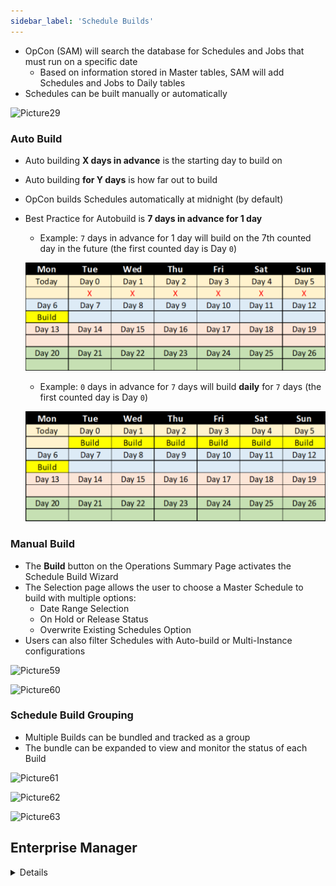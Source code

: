 ```yaml
---
sidebar_label: 'Schedule Builds'
---
```


* OpCon (SAM) will search the database for Schedules and Jobs that must run on a specific date
  * Based on information stored in Master tables, SAM will add Schedules and Jobs to Daily tables
* Schedules can be built manually or automatically

![Picture29](../static/imgbasic/Picture29.png)

### Auto Build

* Auto building **X days in advance** is the starting day to build on
* Auto building **for Y days** is how far out to build
* OpCon builds Schedules automatically at midnight (by default)
* Best Practice for Autobuild is **7 days in advance for 1 day**
 
  * Example: ```7``` days in advance for 1 day will build on the 7th counted day in the future (the first counted day is Day ```0```)

   ![](../static/imgbasic/7-1-build-settings.jpg)

  * Example: ```0``` days in advance for ```7``` days will build **daily** for ```7``` days (the first counted day is Day ```0```)
 
   ![](../static/imgbasic/1-7-build-settings.jpg)


### Manual Build

* The **Build** button on the Operations Summary Page activates the Schedule Build Wizard
* The Selection page allows the user to choose a Master Schedule to build with multiple options:
  * Date Range Selection
  * On Hold or Release Status
  * Overwrite Existing Schedules Option
* Users can also filter Schedules with Auto-build or Multi-Instance configurations

![Picture59](../static/imgbasic/Picture59.png)

![Picture60](../static/imgbasic/Picture60.png)

### Schedule Build Grouping

* Multiple Builds can be bundled and tracked as a group
* The bundle can be expanded to view and monitor the status of each Build

![Picture61](../static/imgbasic/Picture61.png)

![Picture62](../static/imgbasic/Picture62.png)

![Picture63](../static/imgbasic/Picture63.png)

## Enterprise Manager

<details>

#### Autobuild

##### Autobuild Example 1:

![Picture30](../static/imgbasic/Picture30.png)

##### Autobuild Example 2:

![Picture31](../static/imgbasic/Picture31.png)

#### Manual Build

* The **Build Schedules** screen contains a list of Schedules to build, all information needed to build a Schedule, and a Build Results list

![Picture32](../static/imgbasic/Picture32.png)

</details>